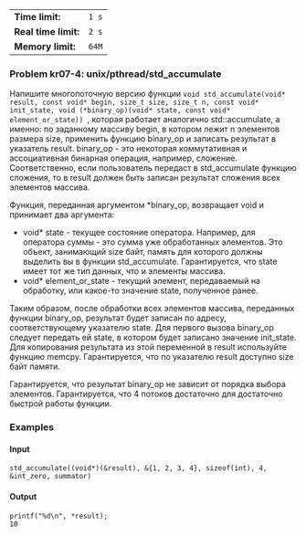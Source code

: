 |                      |       |
|----------------------|-------|
| **Time limit:**      | `1 s` |
| **Real time limit:** | `2 s` |
| **Memory limit:**    | `64M` |


### Problem kr07-4: unix/pthread/std_accumulate

Напишите многопоточную версию функции `void std_accumulate(void* result, const void* begin, size_t
size, size_t n, const void* init_state, void (*binary_op)(void* state, const void*
element_or_state)) `, которая работает аналогично std::accumulate, а именно: по заданному массиву
begin, в котором лежит n элементов размера size, применить функцию binary_op и записать результат в
указатель result. binary_op - это некоторая коммутативная и ассоциативная бинарная операция,
например, сложение. Соответственно, если пользователь передаст в std_accumulate функцию сложения, то
в result должен быть записан результат сложения всех элементов массива.

Функция, переданная аргументом *binary_op, возвращает void и принимает два аргумента:

* void* state - текущее состояние оператора. Например, для оператора суммы - это сумма уже обработанных элементов. Это объект, занимающий size байт, память для которого должны выделить вы в функции std_accumulate. Гарантируется, что state имеет тот же тип данных, что и элементы массива.
* void* element_or_state - текущий элемент, передаваемый на обработку, или какое-то значение state, полученное ранее.

Таким образом, после обработки всех элементов массива, переданных функции binary_op, результат будет
записан по адресу, соответствующему указателю state. Для первого вызова binary_op следует передать
ей state, в котором будет записано значение init_state. Для копирования результата из этой
переменной в result используйте функцию memcpy. Гарантируется, что по указателю result доступно size
байт памяти.

Гарантируется, что результат binary_op не зависит от порядка выбора элементов. Гарантируется, что 4
потоков достаточно для достаточно быстрой работы функции.

### Examples

#### Input

    
    
    std_accumulate((void*)(&result), &{1, 2, 3, 4}, sizeof(int), 4, &int_zero, summator)

#### Output

    
    
    printf("%d\n", *result);
    10
    

